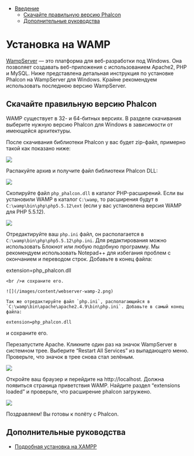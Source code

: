 <div class='article-menu'>
  <ul>
    <li>
      <a href="#overview">Введение</a> 
      <ul>
        <li>
          <a href="#phalcon">Скачайте правильную версию Phalcon</a>
        </li>
        <li>
          <a href="#related">Дополнительные руководства</a>
        </li>
      </ul>
    </li>
  </ul>
</div>

<a name='overview'></a>

# Установка на WAMP

[WampServer](http://www.wampserver.com/en/) — это платформа для веб-разработки под Windows. Она позволяет создавать веб-приложения с использованием Apache2, PHP и MySQL. Ниже представлена детальная инструкция по установке Phalcon на WampServer для Windows. Крайне рекомендуем использовать последнюю версию WampServer.

<a name='phalcon'></a>

## Скачайте правильную версию Phalcon

WAMP существует в 32- и 64-битных версиях. В разделе скачивания выберите нужную версию Phalcon для Windows в зависимости от имеющейся архитектуры.

После скачивания библиотеки Phalcon у вас будет zip-файл, примерно такой как показано ниже:

![](/images/content/webserver-xampp-1.png)

Распакуйте архив и получите файл библиотеки Phalcon DLL:

![](/images/content/webserver-xampp-2.png)

Скопируйте файл `php_phalcon.dll` в каталог PHP-расширений. Если вы установили WAMP в каталог `C:\wamp`, то расширения будут в `C:\wamp\bin\php\php5.5.12\ext` (если у вас установлена версия WAMP для PHP 5.5.12).

![](/images/content/webserver-wamp-1.png)

Отредактируйте ваш `php.ini` файл, он располагается в `C:\wamp\bin\php\php5.5.12\php.ini`. Для редактирования можно использовать Блокнот или любую подобную программу. Мы рекомендуем использовать Notepad++ для избегания проблем с окончанием и переводом строк. Добавьте в конец файла:

extension=php_phalcon.dll

    <br />и сохраните его.
    
    ![](/images/content/webserver-wamp-2.png)
    
    Так же отредактируйте файл `php.ini`, располагающийся в `C:\wamp\bin\apache\apache2.4.9\bin\php.ini`. Добавьте в самый конец файла:
    
    extension=php_phalcon.dll 
    

и сохраните его.

Перезапустите Apache. Кликните один раз на значок WampServer в системном трее. Выберите “Restart All Services” из выпадающего меню. Проверьте, что значок в трее снова стал зелёным.

![](/images/content/webserver-wamp-3.png)

Откройте ваш браузер и перейдите на http://localhost. Должна появиться страница приветствия WAMP. Найдите раздел “extensions loaded” и проверьте, что расширение phalcon загружено.

![](/images/content/webserver-wamp-4.png)

Поздравляем! Вы готовы к полёту с Phalcon.

<a name='related'></a>

## Дополнительные руководства

* [Подробная установка на XAMPP](/[[language]]/[[version]]/webserver-xampp)